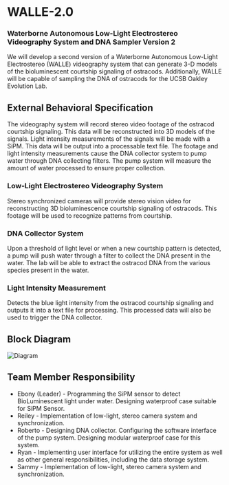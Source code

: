 # WALLE-2.0
### Waterborne Autonomous Low-Light Electrostereo Videography System and DNA Sampler Version 2

We will develop a second version of a Waterborne Autonomous Low-Light Electrostereo (WALLE) videography system that can generate  3-D models of the bioluminescent courtship signaling of ostracods. Additionally, WALLE will be capable of sampling the DNA of ostracods for the UCSB Oakley Evolution Lab.

## External Behavioral Specification
The videography system will record stereo video footage of the ostracod courtship signaling. This data will be reconstructed into 3D models of the signals. Light intensity measurements of the signals will be made with a SiPM. This data will be output into a processable text file. The footage and light intensity measurements cause the DNA collector system to pump water through DNA collecting filters. The pump system will measure the amount of water processed to ensure proper collection.

### Low-Light Electrostereo Videography System
Stereo synchronized cameras will provide stereo vision video for reconstructing 3D bioluminescence courtship signaling of ostracods. This footage will be used to recognize patterns from courtship.

### DNA Collector System
Upon a threshold of light level or when a new courtship pattern is detected, a pump will push water through a filter to collect the DNA present in the water. The lab will be able to extract the ostracod DNA from the various species present in the water.

### Light Intensity Measurement
Detects the blue light intensity from the ostracod courtship signaling and outputs it into a text file for processing. This processed data will also be used to trigger the DNA collector.

## Block Diagram 
![Diagram](https://user-images.githubusercontent.com/59896939/199332750-f5f42a2f-9a82-4969-a6a4-3770f6d8e20b.jpg)

## Team Member Responsibility 
- Ebony (Leader) - Programming the SiPM sensor to detect BioLuminescent light under water. Designing waterproof case suitable for SiPM Sensor.
- Reiley - Implementation of low-light, stereo camera system and synchronization.
- Roberto -  Designing DNA collector. Configuring the software interface of the pump system. Designing modular waterproof case for this system. 
- Ryan - Implementing user interface for utilizing the entire system as well as other general responsibilities, including the data storage system.
- Sammy - Implementation of low-light, stereo camera system and synchronization.
